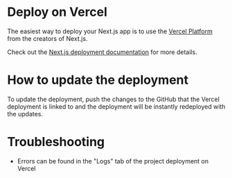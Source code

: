 
# Deploy on Vercel

The easiest way to deploy your Next.js app is to use the [Vercel Platform](https://vercel.com/new?filter=next.js) from the creators of Next.js.

Check out the [Next.js deployment documentation](https://nextjs.org/docs/app/building-your-application/deploying) for more details.

# How to update the deployment

To update the deployment, push the changes to the GitHub that the Vercel deployment is linked to and the deployment will be instantly redeployed with the updates.

# Troubleshooting

- Errors can be found in the "Logs" tab of the project deployment on Vercel
